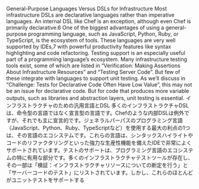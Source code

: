 General-Purpose Languages Versus DSLs for Infrastructure Most infrastructure DSLs are declarative languages rather than imperative languages. An internal DSL like Chef is an exception, although even Chef is primarily declarative.6 One of the biggest advantages of using a general-purpose programming language, such as JavaScript, Python, Ruby, or TypeScript, is the ecosystem of tools. These languages are very well supported by IDEs,7 with powerful productivity features like syntax highlighting and code refactoring. Testing support is an especially useful part of a programming language’s ecosystem. Many infrastructure testing tools exist, some of which are listed in “Verification: Making Assertions About Infrastructure Resources” and “Testing Server Code”. But few of these integrate with languages to support unit testing. As we’ll discuss in “Challenge: Tests for Declarative Code Often Have Low Value”, this may not be an issue for declarative code. But for code that produces more variable outputs, such as libraries and abstraction layers, unit testing is essential.
インフラストラクチャのための汎用言語とDSL
多くのインフラストラクチャDSLは、命令型の言語ではなく宣言型の言語です。Chefのような内部DSLは例外ですが、それでも主に宣言的です。ジェネラルパーパスのプログラミング言語（JavaScript、Python、Ruby、TypeScriptなど）を使用する最大の利点の1つは、その言語のエコシステムです。これらの言語は、シンタックスハイライトやコードのリファクタリングといった強力な生産性機能を備えたIDEで非常によくサポートされています。テストのサポートは、プログラミング言語のエコシステムの特に有用な部分です。多くのインフラストラクチャテストツールが存在し、その一部は「検証：インフラストラクチャリソースについての断定を行う」と「サーバーコードのテスト」にリストされています。しかし、これらのほとんどがユニットテストをサポートする